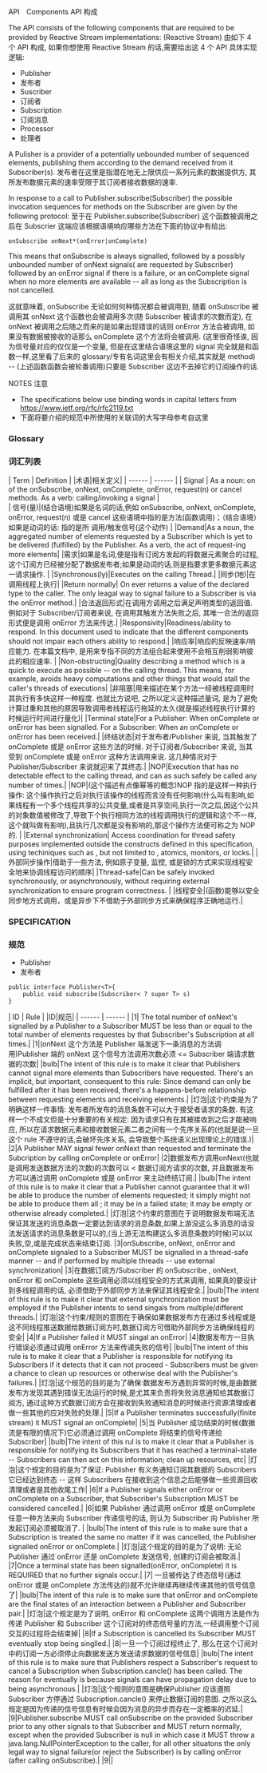 API　Components 
API 构成

The API consists of the following components that are required to be provided by Reactive Stream implementations:
(Reactive Stream) 由如下 4 个 API 构成, 如果你想使用 Reactive Stream 的话,需要给出这 4 个 API 具体实现逻辑:

* Publisher 
* 发布者  
* Suscriber 
* 订阅者
* Subscription 
* 订阅消息
* Processor 
* 处理者

A Pulisher is a provider of a potentially unbounded number of sequenced elements, publishing them according to the demand received from it Subscriber(s).
发布者在这里是指潜在地无上限供应一系列元素的数据提供方, 其所发布数据元素的速率受限于其订阅者接收数据的速率.

In response to a call to Publisher.subscribe(Subscriber) the possible invocation sequences for methods on the Subscriber are given by the following protocol:
至于在 Publisher.subscribe(Subscriber) 这个函数被调用之后在 Subscrier 这端应该根据语境响应哪些方法在下面的协议中有给出:

```
onSubscribe onNext*(onError|onComplete)
```

This means that onSubscribe is always signalled, followed by a possibly unbounded number of onNext signals( are requested by Subscriber) followed by an onError signal if there is a failure, or an onComplete signal when no more elements are available -- all as long as the Subscription is not cancelled. 

这就意味着, onSubscribe 无论如何何种情况都会被调用到, 随着 onSubscribe 被调用其 onNext 这个函数也会被调用多次(随 Subscriber 被请求的次数而定), 在 onNext 被调用之后随之而来的是如果出现错误的话则 onError 方法会被调用, 如果没有数据被接收的话那么 onComplete 这个方法将会被调用. (这里很奇怪诶, 因为信号量对应的仅仅是一个变量, 但是在这里结合语境这里的 signal 完全就是和函数一样,这里看了后来的 glossary/专有名词这里会有相关介绍,其实就是 method) -- (上述函数函数会被轮番调用)只要是 Subscriber 这边不去掉它的订阅操作的话. 

NOTES
注意
* The specifications below use binding words in capital letters from https://www.ietf.org/rfc/rfc2119.txt 
* 下面将要介绍的规范中所使用的关联词的大写字母参考自这里

### Glossary 
### 词汇列表

| Term | Definition | 
|术语|相关定义|
| ------ | ------ | 
| Signal | As a noun: on of the onSubscribe, onNext, onComplete, onError, request(n) or cancel methods. As a verb: calling/invoking a signal |  
| 信号(量)|(结合语境)如果是名词的话,例如 onSubscribe, onNext, onComplete, onError, request(n) 或是 cancel 这些语境中指的是方法(函数调用)；（结合语境）如果是动词的话: 指的是所 调用/触发信号(这个动作) |
|Demand|As a noun, the aggregated number of elements requested by a Subscriber which is yet to be delivered (fulfilled) by the Publisher. As a verb, the act of request-ing more elements|
|需求|如果是名词,便是指有订阅方发起的将数据元素聚合的过程,这个订阅方已经被分配了数据发布者;如果是动词的话,则是指要求更多数据元素这一请求操作. |
|Synchronous(ly)|Executes on the calling Thread.|
|同步(地)|在调用线程上执行|
|Return normally| On ever returns a value of the declared type to the caller. The only leagal way to signal failure to a Subscriber is via the onError method.|
|合法返回形式|在调用方调用之后满足声明类型的返回值. 例如对于 Subscriber/订阅者来说, 在调用其触发方法失败之后, 其唯一合法的返回形式便是调用 onError 方法来传达.|
|Responsivity|Readiness/ability to respond. In this document used to indicate that the different components should not impair each others ability to respond.|
|响应率|响应的反映速率/响应能力. 在本篇文档中, 是用来专指不同的方法组合起来使用不会相互削弱影响彼此的相应速率. |
|Non-obstructing|Quality describing a method which is a quick to execute as possible -- on the calling thread. This means, for example, avoids heavy computations and other things that would stall the caller's threads of executions|
|非阻塞|用来描述在某个方法一经被线程调用时其执行有多快这样一种程度. 也就比方说吧, 之所以定义这种描述量词, 是为了避免计算过重和其他的原因导致调用者线程运行拖延的太久(就是描述线程执行计算的时候运行时间进行量化)|
|Terminal state|For a Publisher: When onComplete or onError has been signalled. For a Subscriber: When an onComplete or onError has been received.|
|终结状态|对于发布者/Publisher 来说, 当其触发了 onComplete 或是 onError 这些方法的时候. 对于订阅者/Subscriber 来说, 当其受到 onComplete 或是 onError 这种方法调用来说. 这几种情况对于 Publisher/Subscriber 来说就迎来了其终态.|
|NOP|Execution that has no detectable effect to the calling thread, and can as such safely be called any number of times.|
|NOP|(这个描述有点像幂等的概念)NOP 指的是这样一种执行操作: 这个操作执行之后对执行该操作的线程而言没有任何影响(什么叫有影响,如果线程有一个多个线程共享的公共变量,或者是共享空间,执行一次之后,因这个公共的对象数值被修改了,导致下个执行相同方法的线程调用执行的逻辑和这个不一样,这个就叫做有影响),且执行几次都是没有影响的,那这个操作方法便可称之为 NOP 的. |
|External synchronization| Access coordination for thread safety purposes implemented outside the constructs defined in this specification, using techiniques such as , but not limited to , atomics, monitors, or locks.|
|外部同步操作|借助于一些方法, 例如原子变量, 监控, 或是锁的方式来实现线程安全地来协调线程访问的顺序|
|Thread-safe|Can be safely invoked synchronously, or asynchronously, without requiring external synchronization to ensure program correctness. |
|线程安全|(函数)能够以安全同步地方式调用，或是异步下不借助于外部同步方式来确保程序正确地运行.|




### SPECIFICATION
### 规范

* Publisher
* 发布者

```
public interface Publisher<T>{
    public void subscribe(Subscriber< ? super T> s)
}
```

| ID | Rule | 
|ID|规范|
| ------ | ------ | 
|1| The total number of onNext's signalled by a Publisher to a Subscriber MUST be less than or equal to the total number of elements requestes by that Subscriber's Subscription at all times.|
|1|(onNext 这个方法是 Publisher 端发送下一条消息的方法调用)Publisher 端的 onNext 这个信号方法调用次数必须 <= Subscriber 端请求数据的次数|
|bulb|The intent of this rule is to make it clear that Publishers cannot signal more elements than Subscribers have requested. There's an implicit, but important, consequent to this rule: Since demand can only be fulfilled after it has been received, there's a happens-before relationship between requesting elements and receiving elements.|
|灯泡|这个约束是为了明确这样一件事情: 发布者所发布的消息条数不可以大于接受者请求的条数. 有这样一个不成文但是十分重要的有关规定: 因为请求只有在其被接收到之后才能被响应, 所以在请求数据元素和接收数据元素二者之间有一个先序关系的(也就是说一旦这个 rule 不遵守的话,会破坏先序关系, 会导致整个系统语义出现理论上的错误.)|
|2|A Publisher MAY signal fewer onNext than requested and terminate the Subcription by calling onComplete or onError|
|2|数据发布方调用onNext(也就是调用发送数据方法的次数)的次数可以 < 数据订阅方请求的次数, 并且数据发布方可以通过调用 onComplete 或是 onError 来主动终结订阅.|
|bulb|The intent of this rule is to make it clear that a Publisher cannot guarantee that it will be able to produce the number of elements requested; it simply might not be able to produce them all ; it may be in a failed state; it may be empty or otherwise already completed.|
|灯泡|这个约束的意图在于说明数据发布端无法保证其发送的消息条数一定要达到请求的消息条数,如果上游没这么多消息的话没法发送请求的消息条数是可以的,(当上游无法构建这么多消息条数的时候)可以以失败,空,或是完成状态来结束订阅.
|3|onSubscribe, onNext, onError and onComplete signaled to a Subscriber MUST be signalled  in a thread-safe manner -- and if performed by multiple threads -- use external synchronization|
|3|在数据订阅方/Subscriber 的 onSubscribe , onNext, onError 和 onComplete 这些调用必须以线程安全的方式来调用, 如果真的要设计到多线程调用的话, 必须借助于外部同步方法来保证其线程安全.|
|bulb|The intent of this rule is to make it clear that external synchronization must be employed if the Publisher intents to send singals from multiple/different threads.|
|灯泡|这个约束/规则的意图在于确保如果数据发布方在通过多线程或是这不同线程推送数据给数据订阅方时,数据订阅方可借助外部同步方法确保线程的安全|
|4|If a Publisher failed it MUST singal an onError|
|4|数据发布方一旦执行错误必须通过调用 onError 方法来传递失败的信号|
|bulb|The intent of this rule is to make it clear that a Publisher is responsible for notifying its Subscribers if it detects that it can not proceed - Subscribers must be given a chance to clean up resources or otherwise deal with the Publisher's failures.|
|灯泡|这个规范的目的是为了确保:数据发布方遇到异常的时候,是由数据发布方发现其遇到错误无法运行的时候,是尤其来负责将失败消息通知给其数据订阅方, 通过这种方式数据订阅方会在接收到失败通知消息的时候进行资源清理或者做一些其他的应对失败的处理.|
|5|If a Publisher terminates successfully(finite stream) it MUST signal an onComplete|
|5|当 Publisher 成功结束的时候(数据流是有限的情况下)它必须通过调用 onComplete 将结束的信号传递给 Subscriber|
|bulb|The intent of this rul is to make it clear that a Publisher is responsible for notifying its Subscribers that it has reached a terminal-state -- Subscribers can then act on this information; clean up resources, etc|
|灯泡|这个规定的目的是为了保证: Publisher 有义务通知订阅其数据的 Subscribers 它已经达到终态 -- 这样 Subscribers 在接收到这个信息之后能够做一些资源回收清理或者是其他收尾工作|
|6|If a Publisher signals either onError or onComplete on a Subscriber, that Subscriber's Subscription MUST be considered cancelled.|
|6|如果 Publisher 通过调用 onError 或是 onComplete 任意一种方法来向 Subscriber 传递信号的话, 则认为 Subscriber 向 Publisher 所发起订阅必须被取消了. |
|bulb|The intent of this rule is to make sure that a Subscription is treated the same no matter if it was cancelled, the Publisher signalled onError or onComplete.|
|灯泡|这个规定的目的是为了说明: 无论 Publisher 通过 onError 还是 onComplete 发送信号, 创建的订阅会被取消.|
|7|Once a terminal state has been signalled(onError, onComplete) it is REQUIRED that no further signals occur.|
|7| 一旦被传达了终态信号(通过 onError 或是 onComplete 方法传达的)就不允许继续再继续传递其他的信号信息了|
|bulb|The intent of this rule is to make sure that onError and onComplete are the final states of an interaction between a Publisher and Subscriber pair.|
|灯泡|这个规定是为了说明, onError 和 onComplete 这两个调用方法是作为传递 Publisher 和 Subscriber 这个订阅对的终态信号量的方法,一经调用整个订阅交互的过程将会结束掉|
|8|If a Subscription is cancelled its Subscriber MUST eventually stop being singlled.|
|8|一旦一个订阅过程终止了, 那么在这个订阅对中的订阅一方必须停止向数据发送方发送请求数据的信号信息|
|bulb|The intent of this rule is to make sure that Publishers respect a Subscriber's request to cancel a Subscription when Subscription.cancle() has been called. The reason for eventually is because signals can have propagation delay due to being asynchronous.|
|灯泡|这个规则的意图是确保Publisher 应该遵照 Subscriber 方停通过 Subscription.cancle() 来停止数据订阅的意图. 之所以这么规定是因为传递的信号信息有时候会因为消息的异步而存在一定概率的迟延.|
|9|Publisher.subscribe MUST call onSubscribe on the provided Subscriber prior to any other signals to that Subscriber and MUST return normally, except when the provided Subscriber is null in which case it MUST throw a java.lang.NullPointerException to the caller, for all other situatons the only legal way to signal failure(or reject the Subscriber) is by calling onError (after calling onSubscribe).|
|9||











